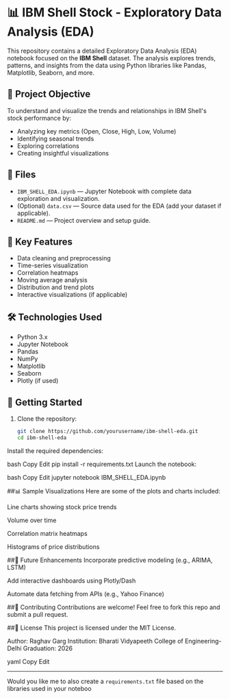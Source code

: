 # 📊 IBM Shell Stock - Exploratory Data Analysis (EDA)

This repository contains a detailed Exploratory Data Analysis (EDA) notebook focused on the **IBM Shell** dataset. The analysis explores trends, patterns, and insights from the data using Python libraries like Pandas, Matplotlib, Seaborn, and more.

## 🧠 Project Objective

To understand and visualize the trends and relationships in IBM Shell's stock performance by:
- Analyzing key metrics (Open, Close, High, Low, Volume)
- Identifying seasonal trends
- Exploring correlations
- Creating insightful visualizations

## 📁 Files

- `IBM_SHELL_EDA.ipynb` — Jupyter Notebook with complete data exploration and visualization.
- (Optional) `data.csv` — Source data used for the EDA (add your dataset if applicable).
- `README.md` — Project overview and setup guide.

## 📌 Key Features

- Data cleaning and preprocessing
- Time-series visualization
- Correlation heatmaps
- Moving average analysis
- Distribution and trend plots
- Interactive visualizations (if applicable)

## 🛠️ Technologies Used

- Python 3.x
- Jupyter Notebook
- Pandas
- NumPy
- Matplotlib
- Seaborn
- Plotly (if used)

## 🚀 Getting Started

1. Clone the repository:
   ```bash
   git clone https://github.com/yourusername/ibm-shell-eda.git
   cd ibm-shell-eda
Install the required dependencies:

bash
Copy
Edit
pip install -r requirements.txt
Launch the notebook:

bash
Copy
Edit
jupyter notebook IBM_SHELL_EDA.ipynb


##📊 Sample Visualizations
Here are some of the plots and charts included:

Line charts showing stock price trends

Volume over time

Correlation matrix heatmaps

Histograms of price distributions

##📝 Future Enhancements
Incorporate predictive modeling (e.g., ARIMA, LSTM)

Add interactive dashboards using Plotly/Dash

Automate data fetching from APIs (e.g., Yahoo Finance)

##🤝 Contributing
Contributions are welcome! Feel free to fork this repo and submit a pull request.

##📜 License
This project is licensed under the MIT License.

Author: Raghav Garg
Institution: Bharati Vidyapeeth College of Engineering-Delhi
Graduation: 2026

yaml
Copy
Edit

---

Would you like me to also create a `requirements.txt` file based on the libraries used in your noteboo

